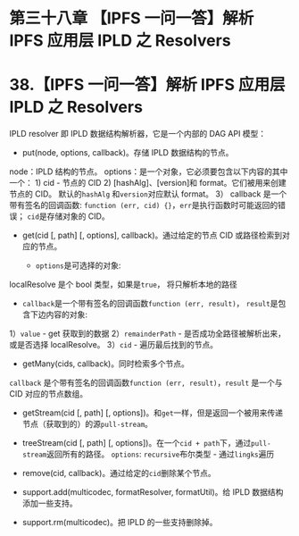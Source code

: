 # 第三十八章 【IPFS 一问一答】解析 IPFS 应用层 IPLD 之 Resolvers

# 38.【IPFS 一问一答】解析 IPFS 应用层 IPLD 之 Resolvers

IPLD resolver 即 IPLD 数据结构解析器，它是一个内部的 DAG API 模型：

*   put(node, options, callback)。存储 IPLD 数据结构的节点。

node：IPLD 结构的节点。 options：是一个对象，它必须要包含以下内容的其中一个： 1) cid - 节点的 CID 2) [hashAlg]、[version]和 format。它们被用来创建节点的 CID。 默认的`hashAlg` 和`version`对应默认 format。 3） callback 是一个带有签名的回调函数: `function (err, cid) {}`，`err`是执行函数时可能返回的错误； `cid`是存储对象的 CID。

*   get(cid [, path] [, options], callback)。通过给定的节点 CID 或路径检索到对应的节点。

    *   `options`是可选择的对象:

localResolve 是个 bool 类型，如果是`true`， 将只解析本地的路径

*   `callback`是一个带有签名的回调函数`function (err, result)`， `result`是包含下边内容的对象:

1）`value` - get 获取到的数据 2）`remainderPath` - 是否成功全路径被解析出来，或是否选择 localResolve。 3）`cid` - 遍历最后找到的节点。

*   getMany(cids, callback)。同时检索多个节点。

`callback` 是个带有签名的回调函数`function (err, result)`，`result` 是一个与 CID 对应的节点数组。

*   getStream(cid [, path] [, options])。和`get`一样，但是返回一个被用来传递节点（获取到的）的源`pull-stream`。

*   treeStream(cid [, path] [, options])。在一个`cid + path`下，通过`pull-stream`返回所有的路径。 `options`: `recursive`布尔类型 - 通过`lingks`遍历

*   remove(cid, callback)。通过给定的`cid`删除某个节点。

*   support.add(multicodec, formatResolver, formatUtil)。给 IPLD 数据结构添加一些支持。

*   support.rm(multicodec)。把 IPLD 的一些支持删除掉。